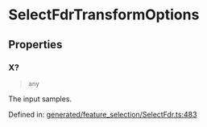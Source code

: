 # SelectFdrTransformOptions

## Properties

### X?

> `any`

The input samples.

Defined in:  [generated/feature\_selection/SelectFdr.ts:483](https://github.com/transitive-bullshit/scikit-learn-ts/blob/92ab806/packages/sklearn/src/generated/feature_selection/SelectFdr.ts#L483)
